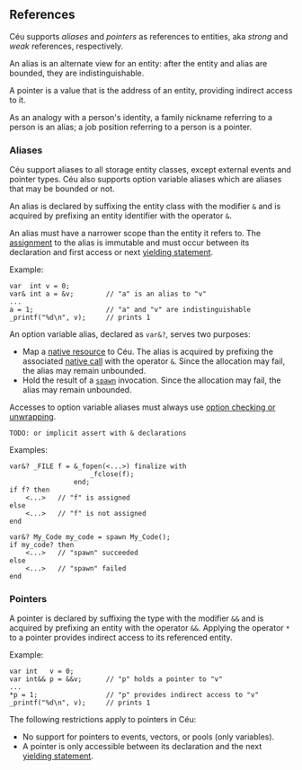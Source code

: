 ## References

Céu supports *aliases* and *pointers* as references to entities, aka *strong*
and *weak* references, respectively.

An alias is an alternate view for an entity: after the entity and alias are
bounded, they are indistinguishable.

A pointer is a value that is the address of an entity, providing indirect
access to it.

As an analogy with a person's identity,
a family nickname referring to a person is an alias;
a job position referring to a person is a pointer.

### Aliases

Céu support aliases to all storage entity classes, except external events and
pointer types.
Céu also supports option variable aliases which are aliases that may be bounded
or not.

An alias is declared by suffixing the entity class with the modifier
`&` and is acquired by prefixing an entity identifier with the operator `&`.

An alias must have a narrower scope than the entity it refers to.
The [assignment](../statements/#assignments) to the alias is immutable and must
occur between its declaration and first access or next
[yielding statement](../statements/#synchronous-control-statements).

Example:

```ceu
var  int v = 0;
var& int a = &v;        // "a" is an alias to "v"
...
a = 1;                  // "a" and "v" are indistinguishable
_printf("%d\n", v);     // prints 1
```

An option variable alias, declared as `var&?`, serves two purposes:

- Map a [native resource](../statements/#resources-finalization) to Céu.
  The alias is acquired by prefixing the associated
  [native call](../statements/#native-call) with the operator `&`.
  Since the allocation may fail, the alias may remain unbounded.
- Hold the result of a [`spawn`](../statements/#code-invocation) invocation.
  Since the allocation may fail, the alias may remain unbounded.

<!--
- Track the lifetime of a variable.
  The alias is acquired by prefixing the associated variable with
  the operator `&`.
  Since the tracked variable may go out of scope, the alias may become
  unset.
-->

Accesses to option variable aliases must always use
[option checking or unwrapping](../expressions/#option).

`TODO: or implicit assert with & declarations`

Examples:

```ceu
var&? _FILE f = &_fopen(<...>) finalize with
                    _fclose(f);
                end;
if f? then
    <...>   // "f" is assigned
else
    <...>   // "f" is not assigned
end
```

```ceu
var&? My_Code my_code = spawn My_Code();
if my_code? then
    <...>   // "spawn" succeeded
else
    <...>   // "spawn" failed
end
```

<!--
```ceu
var&? int x;
do
    var int y = 10;
    x = &y;
    _printf("%d\n", x!);    // prints 10
end
_printf("%d\n", x!);        // error!
```
-->

### Pointers

A pointer is declared by suffixing the type with the modifier
`&&` and is acquired by prefixing an entity with the operator `&&`.
Applying the operator `*` to a pointer provides indirect access to its
referenced entity.

Example:

```
var int   v = 0;
var int&& p = &&v;      // "p" holds a pointer to "v"
...
*p = 1;                 // "p" provides indirect access to "v"
_printf("%d\n", v);     // prints 1
```

The following restrictions apply to pointers in Céu:

<!--
- Only pointers to [primitive](#TODO) and [data abstraction](#TODO) types
  are valid.
-->
- No support for pointers to events, vectors, or pools (only variables).
- A pointer is only accessible between its declaration and the next
  [yielding statement](../statements/#synchronous-control-statements).

